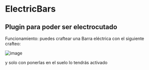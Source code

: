 # ElectricBars
## Plugin para poder ser electrocutado

Funcionamiento: 
puedes craftear una Barra eléctrica con el siguiente crafteo:

![image](https://user-images.githubusercontent.com/10245805/111068604-c1d22600-84c9-11eb-9dad-844321879835.png)

y solo con ponerlas en el suelo lo tendrás activado

